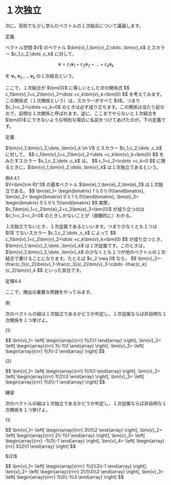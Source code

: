 # １次独立

次に，高校でも少し学んだベクトルの１次結合について議論します。

<div class="def">
<div class="def-label">定義</div>
<p>
ベクトル空間 $V$ のベクトル $\bm{v}_1,\bm{v}_2,\dots ,\bm{v}_k$ とスカラー $c_1,c_2,\dots ,c_k$ に対して，

$$
\bm{v}=c_1\bm{v}_1+c_2\bm{v}_2+\dots +c_k\bm{v}_k
$$

を $\bm{v}_1,\bm{v}_2,\dots ,\bm{v}_k$ の１次結合という。
</p>
</div>

<p>
ここで，１次結合が $\bm{0}$ に等しいとした次の関係式
$$
c_1\bm{v}_1+c_2\bm{v}_2+\dots +c_k\bm{v}_k=\bm{0}
$$
を考えてみます。
この関係式（１次関係という）は，スカラーがすべて $0$，つまり $c_1=c_2=\cdots =c_k=0$ のときは必ず成り立ちます。この関係は当たり前なので，自明な１次関係と呼ばれます。逆に，ここまでやらないと１次結合を $\bm{0}$ にできないような特別な場合に名前をつけてあげたのが，下の定義です。
</p>

<div class="def">
<div class="def-label">定義</div>
<p class="def-text">
$\bm{v}_1,\bm{v}_2,\dots ,\bm{v}_k \in V$ とスカラー $c_1,c_2,\dots ,c_k$ に対して，
$$
c_1\bm{v}_1+c_2\bm{v}_2+\dots +c_k\bm{v}_k=\bm{0}
$$
をみたすスカラー $c_1,c_2,\dots ,c_k$ は，
$$
c_1=c_2=\cdots =c_k=0
$$
に限るときに，$\bm{v}_1,\bm{v}_2,\dots ,\bm{v}_k$ は１次独立であるという。
</p>
</div>

<div class="eg-label">例4.4.1</div>
<div class="eg-text">
$V=\bm{\rm R}^3$ の基本ベクトル $\bm{e}_1,\bm{e}_2,\bm{e}_3$ は１次独立である。
$$
\bm{e}_1=
\begin{bmatrix} 1 \\ 0 \\ 0\\\end{bmatrix},
\bm{e}_2=
\begin{bmatrix} 0 \\ 1 \\ 0\\\end{bmatrix},
\bm{e}_3=
\begin{bmatrix} 0 \\ 0 \\ 1\\\end{bmatrix}
$$
実際，$c_1\bm{e}_1+c_2\bm{e}_2+c_3\bm{e}_3=\bm{0}$ が成り立つのは $c_1=c_2=c_3=0$ のときしかないことが（直観的に）わかる。  
</div>

<p>
１次独立でないとき，１次従属であるといいます。つまり少なくとも１つは $0$ でないスカラー $c_1,c_2,\dots ,c_k$ によって
$$
c_1\bm{v}_1+c_2\bm{v}_2+\dots +c_k\bm{v}_k=\bm{0}
$$
が成り立つとき，$\bm{v}_1,\bm{v}_2,\dots ,\bm{v}_k$ は１次従属です。このときは，$\bm{v}_1,\bm{v}_2,\dots ,\bm{v}_k$ の少なくとも１つが他のベクトルの１次結合で書けることになります。たとえば $c_2 \neq 0$ なら，
$$
\bm{v}_2=-\frac{c_1}{c_2}\bm{v}_1-\frac{c_3}{c_2}\bm{v}_3-\cdots -\frac{c_k}{c_2}\bm{v}_k
$$
といった具合です。
</p>

<div class="theorem">
<span class="theorem-title">定理4.4</span>
<p>

</p>
</div>

ここで，頻出の重要な例題をやってみます。
<div class="ex">
<span class="ex-circle1">例</span>
<p>
次のベクトルの組は１次独立であるかどうか判定し，１次従属ならば非自明な１次関係を１つ挙げよ。

$(1)$
<p>
$$
\bm{v}_1=
\left[ \begin{array}{rrr} 1\\2\\1 \end{array} \right],
\bm{v}_2=
\left[ \begin{array}{rrr} 1\\-1\\1 \end{array} \right],
\bm{v}_3=
\left[ \begin{array}{rrr} 1\\1\\-2 \end{array} \right]
$$
</p>

$(2)$
<p>
$$
\bm{v}_1=
\left[ \begin{array}{rrr} 1\\1\\1 \end{array} \right],
\bm{v}_2=
\left[ \begin{array}{rrr} 1\\2\\3 \end{array} \right],
\bm{v}_3=
\left[ \begin{array}{rrr} 1\\0\\-1 \end{array} \right]
$$
</p>
</p>
</div>

<div class="prob">
<span class="prob-label">練習</span>
<p>
次のベクトルの組は１次独立であるかどうか判定し，１次従属ならば非自明な１次関係を１つ挙げよ。

$(1)$
<p>
$$
\bm{v}_1=
\left[ \begin{array}{rrr} 3\\1\\2 \end{array} \right],
\bm{v}_2=
\left[ \begin{array}{rrr} 2\\-1\\1 \end{array} \right],
\bm{v}_3=
\left[ \begin{array}{rrr} -1\\1\\-1 \end{array} \right],
\bm{v}_4=
\left[ \begin{array}{rrr} 3\\2\\1 \end{array} \right]
$$
</p>
$(2)$
<p>
$$
\bm{v}_1=
\left[ \begin{array}{rrrr} 1\\2\\3\\-1 \end{array} \right],
\bm{v}_2=
\left[ \begin{array}{rrrr} 2\\1\\0\\2 \end{array} \right],
\bm{v}_3=
\left[ \begin{array}{rrrr} 1\\0\\-1\\3 \end{array} \right]
$$
</p>
</p>
</div>